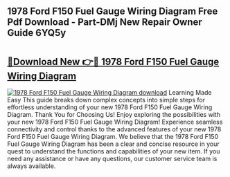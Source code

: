 ## 1978 Ford F150 Fuel Gauge Wiring Diagram Free Pdf Download - Part-DMj New Repair Owner Guide 6YQ5y

# <h2><a href="http://dfrzq8f.blite.top/?on=1978+Ford+F150+Fuel+Gauge+Wiring+Diagram">🔗Download New 👉🔴 1978 Ford F150 Fuel Gauge Wiring Diagram</a></h2>

[![1978 Ford F150 Fuel Gauge Wiring Diagram download](https://i.imgur.com/lujVjoI.png)](http://dfrzq8f.blite.top/?on=1978+Ford+F150+Fuel+Gauge+Wiring+Diagram)
Learning Made Easy This guide breaks down complex concepts into simple steps for effortless understanding of your new 1978 Ford F150 Fuel Gauge Wiring Diagram. Thank You for Choosing Us! Enjoy exploring the possibilities with your new 1978 Ford F150 Fuel Gauge Wiring Diagram! Experience seamless connectivity and control thanks to the advanced features of your new 1978 Ford F150 Fuel Gauge Wiring Diagram. We believe that the 1978 Ford F150 Fuel Gauge Wiring Diagram has been a clear and concise resource in your quest to understand the functions and capabilities of your new item. If you need any assistance or have any questions, our customer service team is always available.
